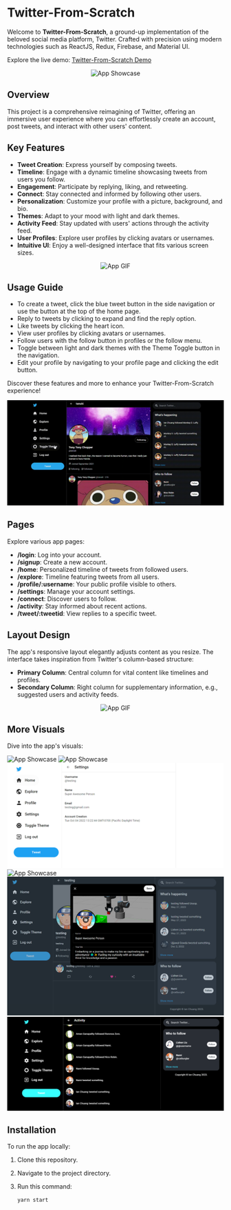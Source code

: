# Twitter-From-Scratch

Welcome to **Twitter-From-Scratch**, a ground-up implementation of the beloved social media platform, Twitter. Crafted with precision using modern technologies such as ReactJS, Redux, Firebase, and Material UI.

Explore the live demo: [Twitter-From-Scratch Demo](https://ian-chuang.github.io/Twitter-From-Scratch/)

<p align="center">
  <img src="readme_images/showcase1.PNG" alt="App Showcase">
</p>

## Overview

This project is a comprehensive reimagining of Twitter, offering an immersive user experience where you can effortlessly create an account, post tweets, and interact with other users' content.

## Key Features

- **Tweet Creation**: Express yourself by composing tweets.
- **Timeline**: Engage with a dynamic timeline showcasing tweets from users you follow.
- **Engagement**: Participate by replying, liking, and retweeting.
- **Connect**: Stay connected and informed by following other users.
- **Personalization**: Customize your profile with a picture, background, and bio.
- **Themes**: Adapt to your mood with light and dark themes.
- **Activity Feed**: Stay updated with users' actions through the activity feed.
- **User Profiles**: Explore user profiles by clicking avatars or usernames.
- **Intuitive UI**: Enjoy a well-designed interface that fits various screen sizes.

<p align="center">
  <img src="readme_images/gif3.gif" alt="App GIF">
</p>

## Usage Guide

- To create a tweet, click the blue tweet button in the side navigation or use the button at the top of the home page.
- Reply to tweets by clicking to expand and find the reply option.
- Like tweets by clicking the heart icon.
- View user profiles by clicking avatars or usernames.
- Follow users with the follow button in profiles or the follow menu.
- Toggle between light and dark themes with the Theme Toggle button in the navigation.
- Edit your profile by navigating to your profile page and clicking the edit button.

Discover these features and more to enhance your Twitter-From-Scratch experience!

<p align="center">
  <img src="readme_images/gif1.gif" alt="App GIF">
</p>

## Pages

Explore various app pages:

- **/login**: Log into your account.
- **/signup**: Create a new account.
- **/home**: Personalized timeline of tweets from followed users.
- **/explore**: Timeline featuring tweets from all users.
- **/profile/:username**: Your public profile visible to others.
- **/settings**: Manage your account settings.
- **/connect**: Discover users to follow.
- **/activity**: Stay informed about recent actions.
- **/tweet/:tweetid**: View replies to a specific tweet.

## Layout Design

The app's responsive layout elegantly adjusts content as you resize. The interface takes inspiration from Twitter's column-based structure:

- **Primary Column**: Central column for vital content like timelines and profiles.
- **Secondary Column**: Right column for supplementary information, e.g., suggested users and activity feeds.

<p align="center">
  <img src="readme_images/gif2.gif" alt="App GIF">
</p>

## More Visuals

Dive into the app's visuals:

<img src="readme_images/showcase2.PNG" alt="App Showcase">

<img src="readme_images/showcase3.PNG" alt="App Showcase">

<img src="readme_images/showcase7.PNG" alt="App Showcase">

<img src="readme_images/showcase4.PNG" alt="App Showcase">

<img src="readme_images/showcase5.PNG" alt="App Showcase">

<img src="readme_images/showcase6.PNG" alt="App Showcase">

## Installation

To run the app locally:

1. Clone this repository.
2. Navigate to the project directory.
3. Run this command:

   ```sh
   yarn start
   ```

